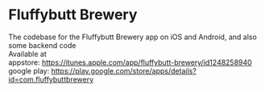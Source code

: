 # Fluffybutt Brewery
The codebase for the Fluffybutt Brewery app on iOS and Android, and also some backend code  
Available at  
appstore: https://itunes.apple.com/app/fluffybutt-brewery/id1248258940  
google play: https://play.google.com/store/apps/details?id=com.fluffybuttbrewery

